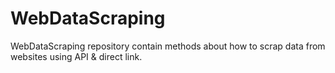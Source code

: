 # WebDataScraping
WebDataScraping repository contain methods about how to scrap data from websites using API &amp; direct link.
